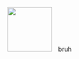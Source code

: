 <p align="left">
  <img src="https://github.com/user-attachments/assets/a199803a-2c2d-4a88-8ab6-826a1bae4ca1)" width="100" style="margin-right:10px;">
bruh
</p>

